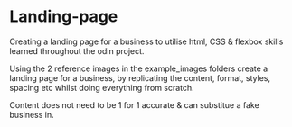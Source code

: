 # Landing-page

Creating a landing page for a business to utilise html, CSS & flexbox skills learned throughout the odin project.

Using the 2 reference images in the example_images folders create a landing page for a business, by replicating the content, format, styles, spacing etc whilst doing everything from scratch.

Content does not need to be 1 for 1 accurate & can substitue a fake business in.